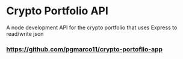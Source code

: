 # Crypto Portfolio API
A node development API for the crypto portfolio that uses Express to read/write json 
### https://github.com/pgmarco11/crypto-portoflio-app

